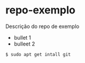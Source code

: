 # repo-exemplo
Descrição do repo de exemplo

- bullet 1
- bulleet 2

```$ sudo apt get intall git```
